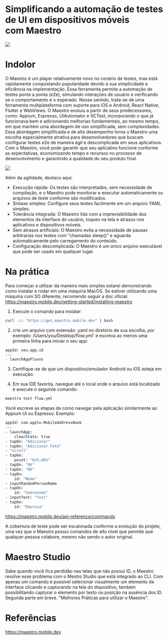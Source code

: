 # Simplificando a automação de testes de UI em dispositivos móveis com Maestro

![](https://miro.medium.com/v2/resize:fit:720/format:webp/1*Bed4d9UmFGx2wuHxo46tDA.png)

# Indolor

O Maestro é um player relativamente novo no cenário de testes, mas está rapidamente conquistando popularidade devido à sua simplicidade e eficiência na implementação. Essa ferramenta permite a automação de testes ponta a ponta (e2e), simulando interações de usuário e verificando se o comportamento é o esperado.
Nesse sentido, trata-se de uma ferramenta multiplataforma com suporte para iOS e Android, React Native, Flutter e WebViews. O Maestro evoluiu a partir de seus predecessores, como: Appium, Espresso, UIAutomator e XCTest, incorporando o que já funcionava bem e adicionando melhorias fundamentais, ao mesmo tempo, em que mantém uma abordagem de uso simplificada, sem complexidades.
Essa abordagem simplificada e de alto desempenho torna o Maestro uma escolha especialmente atrativa para desenvolvedores que buscam configurar testes e2e de maneira ágil e descomplicada em seus aplicativos. Com o Maestro, você pode garantir que seu aplicativo funcione conforme as expectativas, economizando tempo e recursos no processo de desenvolvimento e garantindo a qualidade do seu produto final.

![](https://miro.medium.com/v2/resize:fit:720/format:webp/0*t_Q_QKj8HuNnbkIy)

Além da agilidade, destaco aqui:
- Execução rápida: Os testes são interpretados, sem necessidade de compilação, e o Maestro pode monitorar e executar automaticamente os arquivos de teste conforme são modificados.
- Sintaxe simples: Configure seus testes facilmente em um arquivo YAML simples.
- Tolerância integrada: O Maestro lida com a imprevisibilidade dos elementos da interface do usuário, toques na tela e atrasos nos aplicativos e dispositivos móveis.
- Sem atrasos artificiais: O Maestro evita a necessidade de pausas arbitrarias nos testes com "chamadas sleep()" e aguarda automaticamente pelo carregamento do conteúdo.
- Configuração descomplicada: O Maestro é um único arquivo executável que pode ser usado em qualquer lugar.

# Na prática
Para começar a utilizar da maneira mais simples estarei demonstrando como instalar e rodar em uma máquina MacOS.
Se estiver utilizando uma máquina com SO diferente, recomendo seguir a doc oficial: https://maestro.mobile.dev/getting-started/installing-maestro

1. Execute o comando para instalar:
```bash
curl -Ls "https://get.maestro.mobile.dev" | bash
```

2. crie um arquivo com extensão .yaml no diretório de sua escolha, por exemplo: /Users/you/Desktop/flow.yml'
e escreva ao menos uma primeira linha para iniciar o seu app:
```bash
appId: seu.app.id
---
- launchAppFluxos
```
3. Certifique-se de que um dispositivo/emulador Android ou iOS esteja em execução.

4. Em sua IDE favorita, navegue até o local onde o arquivo está localizado e execute o seguinte comando:
```bash
maestro test flow.yml
```

Você escreve as etapas de como navegar pela aplicação similarmente ao Appium UI ou Espresso. Exemplo:
```bash
appId: com.apple.MobileAddressBook
---
- launchApp:
    clearState: true
- tapOn: "Adicionar"
- tapOn: "Adicionar Foto"
- "scroll"
- tapOn:
    point: "62%,40%"
- tapOn: "OK"
- tapOn: "OK"
- tapOn:
    id: "Nome"
- inputRandomPersonName
- tapOn:
    id: "Sobrenome"
- inputText: "Test"
- tapOn:
    id: "Empresa"
```
https://maestro.mobile.dev/api-reference/commands

A cobertura de teste pode ser escalonada conforme a evolução do projeto, uma vez que o Maestro possui comandos de alto nível que permite que qualquer pessoa colabore, mesmo não sendo o autor original.

# Maestro Studio
Sabe quando você fica perdidão nas telas que não possui ID, o Maestro resolve esse problema com o Mestro Studio que está integrado ao CLI. Com apenas um comando é possível selecionar visualmente um elemento da interface clicando e capturando na tela do dispositivo, também possibilitando capturar o elemento por texto ou posição na ausência dos ID.
Segunda parte em breve. "Melhores Práticas para utilizar o Maestro".

# Referências
https://maestro.mobile.dev

